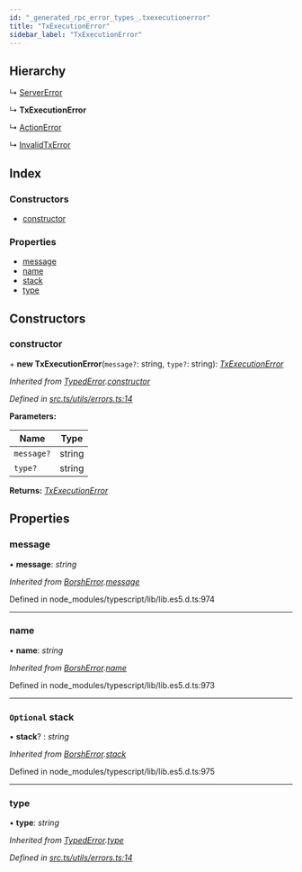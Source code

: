 ```yaml
---
id: "_generated_rpc_error_types_.txexecutionerror"
title: "TxExecutionError"
sidebar_label: "TxExecutionError"
---
```


## Hierarchy

  ↳ [ServerError](_generated_rpc_error_types_.servererror.md)

  ↳ **TxExecutionError**

  ↳ [ActionError](_generated_rpc_error_types_.actionerror.md)

  ↳ [InvalidTxError](_generated_rpc_error_types_.invalidtxerror.md)

## Index

### Constructors

* [constructor](_generated_rpc_error_types_.txexecutionerror.md#constructor)

### Properties

* [message](_generated_rpc_error_types_.txexecutionerror.md#message)
* [name](_generated_rpc_error_types_.txexecutionerror.md#name)
* [stack](_generated_rpc_error_types_.txexecutionerror.md#optional-stack)
* [type](_generated_rpc_error_types_.txexecutionerror.md#type)

## Constructors

###  constructor

\+ **new TxExecutionError**(`message?`: string, `type?`: string): *[TxExecutionError](_generated_rpc_error_types_.txexecutionerror.md)*

*Inherited from [TypedError](_utils_errors_.typederror.md).[constructor](_utils_errors_.typederror.md#constructor)*

*Defined in [src.ts/utils/errors.ts:14](https://github.com/nearprotocol/nearlib/blob/bf1ce09/src.ts/utils/errors.ts#L14)*

**Parameters:**

Name | Type |
------ | ------ |
`message?` | string |
`type?` | string |

**Returns:** *[TxExecutionError](_generated_rpc_error_types_.txexecutionerror.md)*

## Properties

###  message

• **message**: *string*

*Inherited from [BorshError](_utils_serialize_.borsherror.md).[message](_utils_serialize_.borsherror.md#message)*

Defined in node_modules/typescript/lib/lib.es5.d.ts:974

___

###  name

• **name**: *string*

*Inherited from [BorshError](_utils_serialize_.borsherror.md).[name](_utils_serialize_.borsherror.md#name)*

Defined in node_modules/typescript/lib/lib.es5.d.ts:973

___

### `Optional` stack

• **stack**? : *string*

*Inherited from [BorshError](_utils_serialize_.borsherror.md).[stack](_utils_serialize_.borsherror.md#optional-stack)*

Defined in node_modules/typescript/lib/lib.es5.d.ts:975

___

###  type

• **type**: *string*

*Inherited from [TypedError](_utils_errors_.typederror.md).[type](_utils_errors_.typederror.md#type)*

*Defined in [src.ts/utils/errors.ts:14](https://github.com/nearprotocol/nearlib/blob/bf1ce09/src.ts/utils/errors.ts#L14)*
